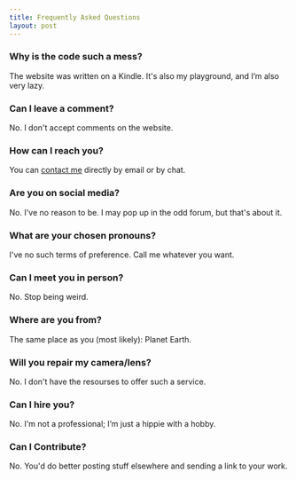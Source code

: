 ```yaml
---
title: Frequently Asked Questions
layout: post
---
```


### Why is the code such a mess? ###

The website was written on a Kindle. It's also my playground, and I’m also very lazy. 

### Can I leave a comment? ###

No. I don't accept comments on the website.

### How can I reach you?

You can [contact me](https://martbetz.github.io/contact.html) directly by email or by chat. 

### Are you on social media? ###

No. I've no reason to be. I may pop up in the odd forum, but that's about it.

### What are your chosen pronouns? ###

I've no such terms of preference. Call me whatever you want. 

### Can I meet you in person? ###

No. Stop being weird.

### Where are you from? ###

The same place as you (most likely): Planet Earth.

### Will you repair my camera/lens? ###

No. I don't have the resourses to offer such a service.

### Can I hire you? ###

No. I'm not a professional; I’m just a hippie with a hobby.

### Can I Contribute? ###

No. You'd do better posting stuff elsewhere and sending a link to your work.


